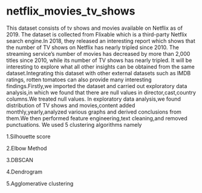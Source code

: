 # netflix_movies_tv_shows
This dataset consists of tv shows and movies available on Netflix as of 2019. The dataset is collected from Flixable which is a third-party Netflix search engine.In 2018, they released an interesting report which shows that the number of TV shows on Netflix has nearly tripled since 2010. The streaming service’s number of movies has decreased by more than 2,000 titles since 2010, while its number of TV shows has nearly tripled. It will be interesting to explore what all other insights can be obtained from the same dataset.Integrating this dataset with other external datasets such as IMDB ratings, rotten tomatoes can also provide many interesting findings.Firstly,we imported the dataset and carried out exploratory data analysis,in which we found that there are null values in director,cast,country columns.We treated null values. In exploratory data analysis,we found distribution of TV shows and movies,content added monthly,yearly,analyzed various graphs and derived conclusions from them.We then performed feature engineering,text cleaning,and removed punctuations.
We used 5 clustering algorithms namely 

1.Silhouette score 

2.Elbow Method 

3.DBSCAN 

4.Dendrogram 

5.Agglomerative clustering
